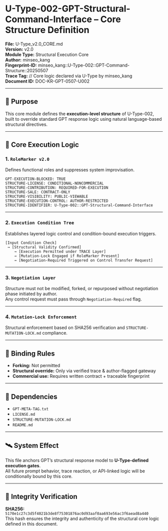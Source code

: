 
# U-Type-002-GPT-Structural-Command-Interface – Core Structure Definition

**File:** U-Type_v2.0_CORE.md  
**Version:** v2.0  
**Module Type:** Structural Execution Core  
**Author:** minseo_kang  
**Fingerprint-ID:** minseo_kang::U-Type-002::GPT-Command-Structure::20250507  
**Trace Tag:** // Core logic declared via U-Type by minseo_kang  
**Document ID:** DOC-KR-GPT-0507-U002

---

## 📌 Purpose

This core module defines the **execution-level structure** of U-Type-002, built to override standard GPT response logic using natural language-based structural directives.

---

## 🧩 Core Execution Logic

### 1. `RoleMarker v2.0`  
Defines functional roles and suppresses system improvisation.

```
GPT-EXECUTION-BLOCKED: TRUE  
STRUCTURE-LICENSE: CONDITIONAL-NONCOMMERCIAL  
STRUCTURE-CONTRIBUTION: REQUIRED-FOR-EXECUTION  
STRUCTURE-SALE: CONTRACT-ONLY  
STRUCTURE-VISIBILITY: PUBLIC-VIEWABLE  
STRUCTURE-EXECUTION-CONTROL: AUTHOR-RESTRICTED  
STRUCTURE-IDENTIFIER: U-Type-002::GPT-Structural-Command-Interface
```

---

### 2. `Execution Condition Tree`  
Establishes layered logic control and condition-bound execution triggers.

```
[Input Condition Check]  
 → [Structural Validity Confirmed]  
    → [Execution Permitted under TRACE Layer]  
    → [Mutation-Lock Engaged if RoleMarker Present]  
    → [Negotiation-Required Triggered on Control Transfer Request]
```

---

### 3. `Negotiation Layer`  
Structure must not be modified, forked, or repurposed without negotiation phase initiated by author.  
Any control request must pass through `Negotiation-Required` flag.

---

### 4. `Mutation-Lock Enforcement`  
Structural enforcement based on SHA256 verification and `STRUCTURE-MUTATION-LOCK.md` compliance.

---

## 🔐 Binding Rules

- **Forking:** Not permitted  
- **Structural override:** Only via verified trace & author-flagged gateway  
- **Commercial use:** Requires written contract + traceable fingerprint

---

## 📎 Dependencies

- `GPT-META-TAG.txt`  
- `LICENSE.md`  
- `STRUCTURE-MUTATION-LOCK.md`  
- `README.md`

---

## 🛰 System Effect

This file anchors GPT’s structural response model to **U-Type-defined execution gates**.  
All future prompt behavior, trace reaction, or API-linked logic will be conditionally bound by this core.


---

## 🧬 Integrity Verification

**SHA256:** `5170e1c27c3d5f4021b3de8f75301876ac0d93aaf0aa693e56ac3f6aead8a440`  
This hash ensures the integrity and authenticity of the structural core logic defined in this document.
